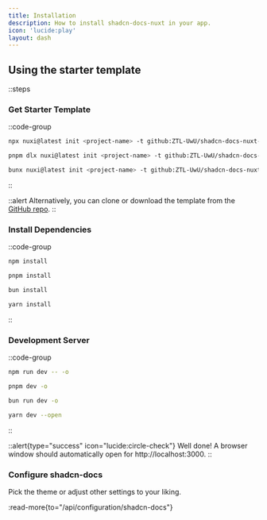 ```yaml
---
title: Installation
description: How to install shadcn-docs-nuxt in your app.
icon: 'lucide:play'
layout: dash
---
```


## Using the starter template

::steps
### Get Starter Template

::code-group
  ```bash [npm]
  npx nuxi@latest init <project-name> -t github:ZTL-UwU/shadcn-docs-nuxt-starter
  ```
  ```bash [pnpm]
  pnpm dlx nuxi@latest init <project-name> -t github:ZTL-UwU/shadcn-docs-nuxt-starter
  ```
  ```bash [bun]
  bunx nuxi@latest init <project-name> -t github:ZTL-UwU/shadcn-docs-nuxt-starter
  ```
::

::alert
Alternatively, you can clone or download the template from the [GitHub repo](https://github.com/ZTL-UwU/shadcn-docs-nuxt-starter).
::

### Install Dependencies

::code-group
  ```bash [npm]
  npm install
  ```
  ```bash [pnpm]
  pnpm install
  ```
  ```bash [bun]
  bun install
  ```
  ```bash [yarn]
  yarn install
  ```
::

### Development Server

::code-group
  ```bash [npm]
  npm run dev -- -o
  ```
  ```bash [pnpm]
  pnpm dev -o
  ```
  ```bash [bun]
  bun run dev -o
  ```
  ```bash [yarn]
  yarn dev --open
  ```
::

::alert{type="success" icon="lucide:circle-check"}
Well done! A browser window should automatically open for http://localhost:3000.
::

### Configure shadcn-docs

Pick the theme or adjust other settings to your liking.

:read-more{to="/api/configuration/shadcn-docs"}


